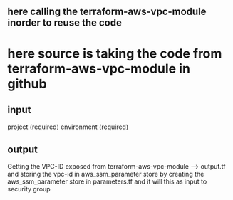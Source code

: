## here calling the terraform-aws-vpc-module inorder to reuse the code
# here source is taking the code from terraform-aws-vpc-module in github
 
 ## input
 project (required)
 environment (required)


## output
Getting the VPC-ID exposed from terraform-aws-vpc-module --> output.tf
and storing the vpc-id in aws_ssm_parameter store by creating the aws_ssm_parameter store in parameters.tf and it will this as input to security group
